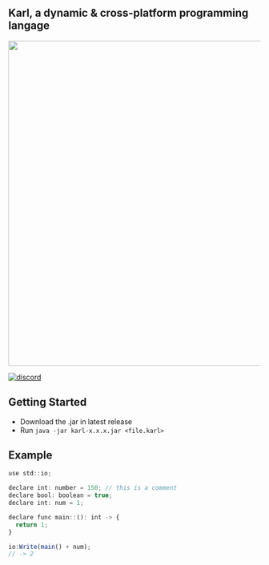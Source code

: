 ## Karl, a dynamic & cross-platform programming langage

<img src="https://cdn.discordapp.com/attachments/1035508796988072036/1050502250570723399/Karl32.png" width=650px/>

[![discord](https://img.shields.io/badge/Discord-5865F2?style=for-the-badge&logo=discord&logoColor=white)](https://discord.com/invite/qDU5VzfDfu)

## Getting Started

- Download the .jar in latest release
- Run `java -jar karl-x.x.x.jar <file.karl>`

## Example

```js   
use std::io;

declare int: number = 150; // this is a comment
declare bool: boolean = true;
declare int: num = 1;

declare func main::(): int -> {
  return 1;
}

io:Write(main() + num);
// -> 2
```
